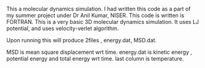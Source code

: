 This a molecular dynamics simulation. I had written this code as a part of my summer project under Dr Anil Kumar, NISER. 
This code is written is FORTRAN. This is a very basic 3D molecular dynamics simulation. It uses LJ potential, and uses velocity-verlet algorithm.

Upon running this will produce 2files , energy.dat, MSD.dat.

MSD is mean square displacement wrt time.
energy.dat is kinetic energy , potential energy and total energy wrt time. last column is temperature.

